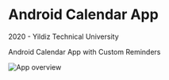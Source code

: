 # Android Calendar App
2020 - Yildiz Technical University

Android Calendar App with Custom Reminders

![App overview](https://i.hizliresim.com/qj4ii69.gif)
